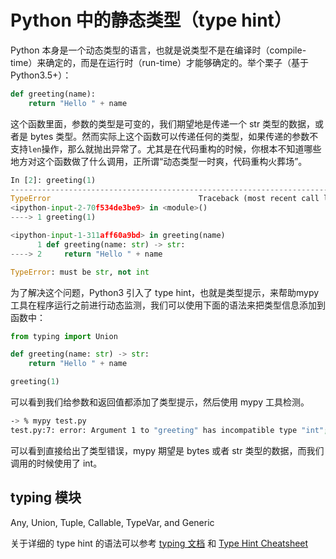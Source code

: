 # Python 中的静态类型（type hint）

<!--
ID: d0210e20-fcc6-4696-ad99-4cb4f3cf4a9f
Status: draft
Date: 2018-06-03T18:33:00
Modified: 2020-05-16T11:39:42
wp_id: 657
-->

Python 本身是一个动态类型的语言，也就是说类型不是在编译时（compile-time）来确定的，而是在运行时（run-time）才能够确定的。举个栗子（基于Python3.5+）：

```py
def greeting(name):
    return "Hello " + name
```

这个函数里面，参数的类型是可变的，我们期望地是传递一个 str 类型的数据，或者是 bytes 类型。然而实际上这个函数可以传递任何的类型，如果传递的参数不支持`len`操作，那么就抛出异常了。尤其是在代码重构的时候，你根本不知道哪些地方对这个函数做了什么调用，正所谓“动态类型一时爽，代码重构火葬场”。

```py
In [2]: greeting(1)
---------------------------------------------------------------------------
TypeError                                 Traceback (most recent call last)
<ipython-input-2-70f534de3be9> in <module>()
----> 1 greeting(1)

<ipython-input-1-311aff60a9bd> in greeting(name)
      1 def greeting(name: str) -> str:
----> 2     return "Hello " + name

TypeError: must be str, not int
```

为了解决这个问题，Python3 引入了 type hint，也就是类型提示，来帮助mypy工具在程序运行之前进行动态监测，我们可以使用下面的语法来把类型信息添加到函数中：

```py
from typing import Union

def greeting(name: str) -> str:
    return "Hello " + name

greeting(1)
```

可以看到我们给参数和返回值都添加了类型提示，然后使用 mypy 工具检测。

```sh
-> % mypy test.py
test.py:7: error: Argument 1 to "greeting" has incompatible type "int"; expected "str"
```

可以看到直接给出了类型错误，mypy 期望是 bytes 或者 str 类型的数据，而我们调用的时候使用了 int。

## typing 模块

Any, Union, Tuple, Callable, TypeVar, and Generic

关于详细的 type hint 的语法可以参考 [typing 文档](https://docs.python.org/3/library/typing.html) 和 [Type Hint Cheatsheet](http://mypy.readthedocs.io/en/latest/cheat_sheet_py3.html)